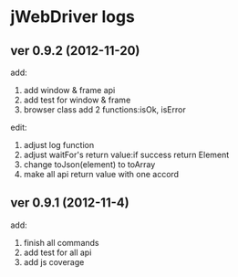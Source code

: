 jWebDriver logs
====================

## ver 0.9.2 (2012-11-20)

add:

1. add window & frame api
2. add test for window & frame
3. browser class add 2 functions:isOk, isError

edit:

1. adjust log function
2. adjust waitFor's return value:if success return Element
3. change toJson(element) to toArray
4. make all api return value with one accord

## ver 0.9.1 (2012-11-4)

add:

1. finish all commands
2. add test for all api
3. add js coverage